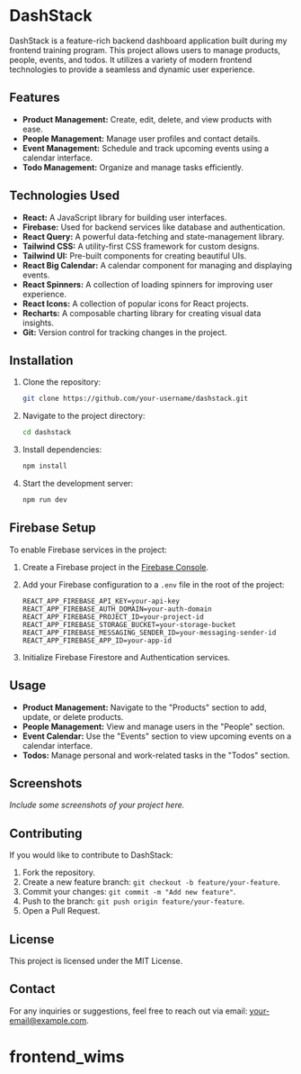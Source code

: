# DashStack

DashStack is a feature-rich backend dashboard application built during my frontend training program. This project allows users to manage products, people, events, and todos. It utilizes a variety of modern frontend technologies to provide a seamless and dynamic user experience.

## Features

- **Product Management:** Create, edit, delete, and view products with ease.
- **People Management:** Manage user profiles and contact details.
- **Event Management:** Schedule and track upcoming events using a calendar interface.
- **Todo Management:** Organize and manage tasks efficiently.

## Technologies Used

- **React:** A JavaScript library for building user interfaces.
- **Firebase:** Used for backend services like database and authentication.
- **React Query:** A powerful data-fetching and state-management library.
- **Tailwind CSS:** A utility-first CSS framework for custom designs.
- **Tailwind UI:** Pre-built components for creating beautiful UIs.
- **React Big Calendar:** A calendar component for managing and displaying events.
- **React Spinners:** A collection of loading spinners for improving user experience.
- **React Icons:** A collection of popular icons for React projects.
- **Recharts:** A composable charting library for creating visual data insights.
- **Git:** Version control for tracking changes in the project.

## Installation

1. Clone the repository:

    ```bash
    git clone https://github.com/your-username/dashstack.git
    ```

2. Navigate to the project directory:

    ```bash
    cd dashstack
    ```

3. Install dependencies:

    ```bash
    npm install
    ```

4. Start the development server:

    ```bash
    npm run dev
    ```

## Firebase Setup

To enable Firebase services in the project:

1. Create a Firebase project in the [Firebase Console](https://console.firebase.google.com/).
2. Add your Firebase configuration to a `.env` file in the root of the project:

    ```env
    REACT_APP_FIREBASE_API_KEY=your-api-key
    REACT_APP_FIREBASE_AUTH_DOMAIN=your-auth-domain
    REACT_APP_FIREBASE_PROJECT_ID=your-project-id
    REACT_APP_FIREBASE_STORAGE_BUCKET=your-storage-bucket
    REACT_APP_FIREBASE_MESSAGING_SENDER_ID=your-messaging-sender-id
    REACT_APP_FIREBASE_APP_ID=your-app-id
    ```

3. Initialize Firebase Firestore and Authentication services.

## Usage

- **Product Management:** Navigate to the "Products" section to add, update, or delete products.
- **People Management:** View and manage users in the "People" section.
- **Event Calendar:** Use the "Events" section to view upcoming events on a calendar interface.
- **Todos:** Manage personal and work-related tasks in the "Todos" section.

## Screenshots

_Include some screenshots of your project here._

## Contributing

If you would like to contribute to DashStack:

1. Fork the repository.
2. Create a new feature branch: `git checkout -b feature/your-feature`.
3. Commit your changes: `git commit -m "Add new feature"`.
4. Push to the branch: `git push origin feature/your-feature`.
5. Open a Pull Request.

## License

This project is licensed under the MIT License.

## Contact

For any inquiries or suggestions, feel free to reach out via email: your-email@example.com.
# frontend_wims
